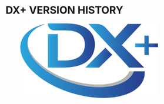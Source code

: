 # DX+ VERSION HISTORY



<figure><img src="../.gitbook/assets/DX+_blue@300x.png" alt="" width="375"><figcaption></figcaption></figure>
